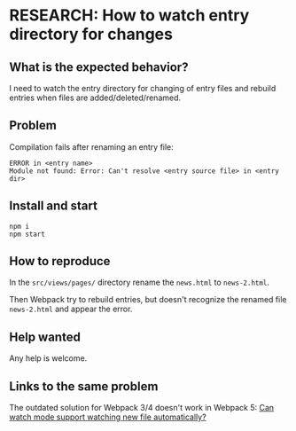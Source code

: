 # RESEARCH: How to watch entry directory for changes

## What is the expected behavior?
I need to watch the entry directory for changing of entry files and rebuild entries when files are added/deleted/renamed.

## Problem

Compilation fails after renaming an entry file:
```
ERROR in <entry name>
Module not found: Error: Can't resolve <entry source file> in <entry dir>
```

## Install and start
```
npm i
npm start
```

## How to reproduce

In the `src/views/pages/` directory rename the `news.html` to `news-2.html`.

Then Webpack try to rebuild entries, but doesn't recognize the renamed file `news-2.html` and appear the error.

## Help wanted

Аny help is welcome.


## Links to the same problem

The outdated solution for Webpack 3/4 doesn't work in Webpack 5:
[Can watch mode support watching new file automatically?](https://github.com/webpack/webpack/issues/5407)

